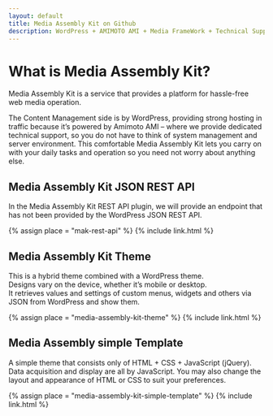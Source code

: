 ```yaml
---
layout: default
title: Media Assembly Kit on Github
description: WordPress + AMIMOTO AMI + Media FrameWork + Technical Support.
---
```


# What is Media Assembly Kit?

Media Assembly Kit is a service that provides a platform for hassle-free web media operation.

The Content Management side is by WordPress, providing strong hosting in traffic because it’s powered by Amimoto AMI – where we provide dedicated technical support, so you do not have to think of system management and server environment. This comfortable Media Assembly Kit lets you carry on with your daily tasks and operation so you need not worry about anything else.

## Media Assembly Kit JSON REST API

In the Media Assembly Kit REST API plugin, we will provide an endpoint that has not been provided by the WordPress JSON REST API.

{% assign place = "mak-rest-api" %}
{% include link.html %}

## Media Assembly Kit Theme

This is a hybrid theme combined with a WordPress theme.  
Designs vary on the device, whether it’s mobile or desktop.  
It retrieves values and settings of custom menus, widgets and others via JSON from WordPress and show them.

{% assign place = "media-assembly-kit-theme" %}
{% include link.html %}

## Media Assembly simple Template

A simple theme that consists only of HTML + CSS + JavaScript (jQuery). Data acquisition and display are all by JavaScript. You may also change the layout and appearance of HTML or CSS to suit your preferences.

{% assign place = "media-assembly-kit-simple-template" %}
{% include link.html %}
